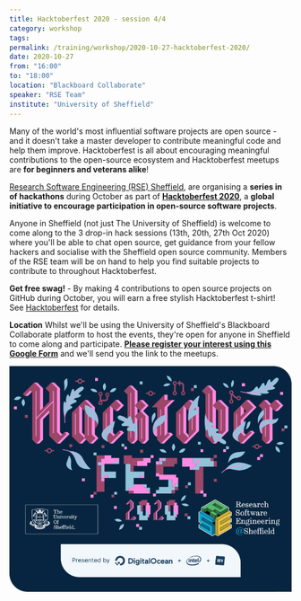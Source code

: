 ```yaml
---
title: Hacktoberfest 2020 - session 4/4
category: workshop
tags:
permalink: /training/workshop/2020-10-27-hacktoberfest-2020/
date: 2020-10-27
from: "16:00"
to: "18:00"
location: "Blackboard Collaborate"
speaker: "RSE Team"
institute: "University of Sheffield"
---
```


Many of the world's most influential software projects are open source - and it doesn't take a master developer to contribute meaningful code and help them improve. Hacktoberfest is all about encouraging meaningful contributions to the open-source ecosystem
and Hacktoberfest meetups are **for beginners and veterans alike**!

[Research Software Engineering (RSE) Sheffield](/),
are organising a **series in of hackathons** during October
as part of [**Hacktoberfest 2020**][hacktoberfest],
a **global initiative to encourage participation in open-source software projects**.

Anyone in Sheffield (not just The University of Sheffield) is welcome to come along to the 3 drop-in hack sessions (13th, 20th, 27th Oct 2020) where you'll be able to chat open source, get guidance from your fellow hackers and socialise with the Sheffield open source community. Members of the RSE team will be on hand to help you find suitable projects to contribute to throughout Hacktoberfest.

**Get free swag!** - By making 4 contributions to open source projects on GitHub during October, you will earn a free stylish Hacktoberfest t-shirt! See [Hacktoberfest][hacktoberfest] for details.

**Location**
Whilst we'll be using the University of Sheffield's Blackboard Collaborate platform to host the events, they're open for anyone in Sheffield to come along and participate. [**Please register your interest using this Google Form**](https://forms.gle/hkJtLUTgrNamANF86) and we'll send you the link to the meetups.

<p align="center">
<img src="/assets/images/hacktoberfest_2020_image.png" alt="Hacktoberfest 2020 logo" />
</p>

[hacktoberfest]: https://hacktoberfest.digitalocean.com
